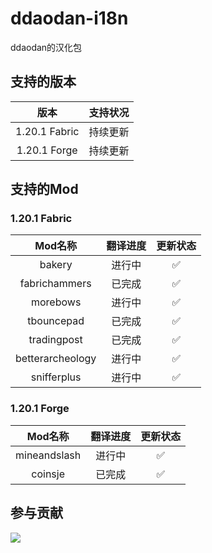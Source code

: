# ddaodan-i18n
ddaodan的汉化包
## 支持的版本
|版本|支持状况|
|:-:|:-:|
|1.20.1 Fabric|持续更新|
|1.20.1 Forge|持续更新|
## 支持的Mod
### 1.20.1 Fabric
|Mod名称|翻译进度|更新状态|
|:-:|:-:|:-:|
|bakery|进行中|✅|
|fabrichammers|已完成|✅|
|morebows|进行中|✅|
|tbouncepad|已完成|✅|
|tradingpost|已完成|✅|
|betterarcheology|进行中|✅|
|snifferplus|进行中|✅|
### 1.20.1 Forge
|Mod名称|翻译进度|更新状态|
|:-:|:-:|:-:|
|mineandslash|进行中|✅|
|coinsje|已完成|✅|
## 参与贡献
<a title="Crowdin" target="_blank" href="https://crwd.in/ddaodan-i18n"><img src="https://img.shields.io/badge/Crowdin-1?style=flat-square&logo=crowdin"></a>
